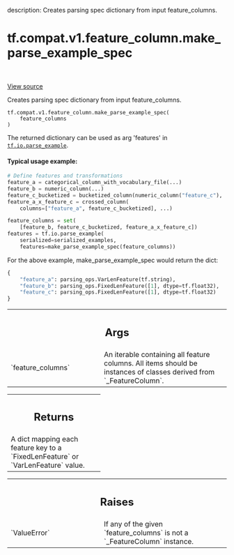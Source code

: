 description: Creates parsing spec dictionary from input feature_columns.

<div itemscope itemtype="http://developers.google.com/ReferenceObject">
<meta itemprop="name" content="tf.compat.v1.feature_column.make_parse_example_spec" />
<meta itemprop="path" content="Stable" />
</div>

# tf.compat.v1.feature_column.make_parse_example_spec

<!-- Insert buttons and diff -->

<table class="tfo-notebook-buttons tfo-api nocontent" align="left">

</table>

<a target="_blank" class="external" href="/code/stable/tensorflow/python/feature_column/feature_column.py">View source</a>



Creates parsing spec dictionary from input feature_columns.

<pre class="devsite-click-to-copy prettyprint lang-py tfo-signature-link">
<code>tf.compat.v1.feature_column.make_parse_example_spec(
    feature_columns
)
</code></pre>



<!-- Placeholder for "Used in" -->

The returned dictionary can be used as arg 'features' in
<a href="../../../../tf/io/parse_example.md"><code>tf.io.parse_example</code></a>.

#### Typical usage example:



```python
# Define features and transformations
feature_a = categorical_column_with_vocabulary_file(...)
feature_b = numeric_column(...)
feature_c_bucketized = bucketized_column(numeric_column("feature_c"), ...)
feature_a_x_feature_c = crossed_column(
    columns=["feature_a", feature_c_bucketized], ...)

feature_columns = set(
    [feature_b, feature_c_bucketized, feature_a_x_feature_c])
features = tf.io.parse_example(
    serialized=serialized_examples,
    features=make_parse_example_spec(feature_columns))
```

For the above example, make_parse_example_spec would return the dict:

```python
{
    "feature_a": parsing_ops.VarLenFeature(tf.string),
    "feature_b": parsing_ops.FixedLenFeature([1], dtype=tf.float32),
    "feature_c": parsing_ops.FixedLenFeature([1], dtype=tf.float32)
}
```

<!-- Tabular view -->
 <table class="responsive fixed orange">
<colgroup><col width="214px"><col></colgroup>
<tr><th colspan="2"><h2 class="add-link">Args</h2></th></tr>

<tr>
<td>
`feature_columns`
</td>
<td>
An iterable containing all feature columns. All items
should be instances of classes derived from `_FeatureColumn`.
</td>
</tr>
</table>



<!-- Tabular view -->
 <table class="responsive fixed orange">
<colgroup><col width="214px"><col></colgroup>
<tr><th colspan="2"><h2 class="add-link">Returns</h2></th></tr>
<tr class="alt">
<td colspan="2">
A dict mapping each feature key to a `FixedLenFeature` or `VarLenFeature`
value.
</td>
</tr>

</table>



<!-- Tabular view -->
 <table class="responsive fixed orange">
<colgroup><col width="214px"><col></colgroup>
<tr><th colspan="2"><h2 class="add-link">Raises</h2></th></tr>

<tr>
<td>
`ValueError`
</td>
<td>
If any of the given `feature_columns` is not a `_FeatureColumn`
instance.
</td>
</tr>
</table>

